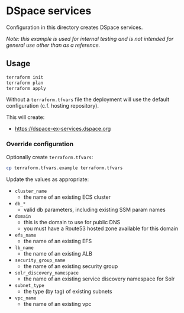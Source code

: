 # DSpace services

Configuration in this directory creates DSpace services.

*Note: this example is used for internal testing and is not
intended for general use other than as a reference.*

## Usage

```bash
terraform init
terraform plan
terraform apply
```

Without a `terraform.tfvars` file the deployment will use the
default configuration (c.f. hosting repository).

This will create:

- https://dspace-ex-services.dspace.org

### Override configuration

Optionally create `terraform.tfvars`:

```bash
cp terraform.tfvars.example terraform.tfvars
```

Update the values as appropriate:

- `cluster_name`
  - the name of an existing ECS cluster
- `db_*`
  - valid db parameters, including existing SSM param names
- `domain`
  - this is the domain to use for public DNS
  - you must have a Route53 hosted zone available for this domain
- `efs_name`
  - the name of an existing EFS
- `lb_name`
  - the name of an existing ALB
- `security_group_name`
  - the name of an existing security group
- `solr_discovery_namespace`
  - the name of an existing service discovery namespace for Solr
- `subnet_type`
  - the type (by tag) of existing subnets
- `vpc_name`
  - the name of an existing vpc
